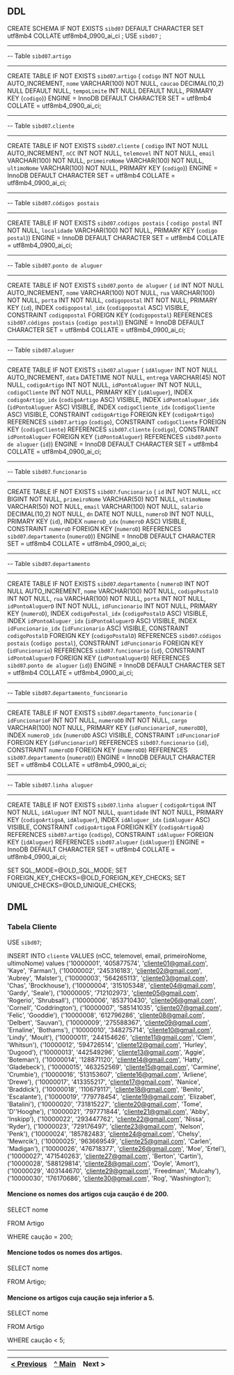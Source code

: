 ## DDL

CREATE SCHEMA IF NOT EXISTS `sibd07` DEFAULT CHARACTER SET utf8mb4 COLLATE utf8mb4_0900_ai_ci ;
USE `sibd07` ;

-- -----------------------------------------------------
-- Table `sibd07`.`artigo`
-- -----------------------------------------------------
CREATE TABLE IF NOT EXISTS `sibd07`.`artigo` (
  `codigo` INT NOT NULL AUTO_INCREMENT,
  `nome` VARCHAR(100) NOT NULL,
  `caucao` DECIMAL(10,2) NULL DEFAULT NULL,
  `tempoLimite` INT NULL DEFAULT NULL,
  PRIMARY KEY (`codigo`))
ENGINE = InnoDB
DEFAULT CHARACTER SET = utf8mb4
COLLATE = utf8mb4_0900_ai_ci;


-- -----------------------------------------------------
-- Table `sibd07`.`cliente`
-- -----------------------------------------------------
CREATE TABLE IF NOT EXISTS `sibd07`.`cliente` (
  `codigo` INT NOT NULL AUTO_INCREMENT,
  `nCC` INT NOT NULL,
  `telemovel` INT NOT NULL,
  `email` VARCHAR(100) NOT NULL,
  `primeiroNome` VARCHAR(100) NOT NULL,
  `ultimoNome` VARCHAR(100) NOT NULL,
  PRIMARY KEY (`codigo`))
ENGINE = InnoDB
DEFAULT CHARACTER SET = utf8mb4
COLLATE = utf8mb4_0900_ai_ci;


-- -----------------------------------------------------
-- Table `sibd07`.`códigos postais`
-- -----------------------------------------------------
CREATE TABLE IF NOT EXISTS `sibd07`.`códigos postais` (
  `codigo postal` INT NOT NULL,
  `localidade` VARCHAR(100) NOT NULL,
  PRIMARY KEY (`codigo postal`))
ENGINE = InnoDB
DEFAULT CHARACTER SET = utf8mb4
COLLATE = utf8mb4_0900_ai_ci;


-- -----------------------------------------------------
-- Table `sibd07`.`ponto de aluguer`
-- -----------------------------------------------------
CREATE TABLE IF NOT EXISTS `sibd07`.`ponto de aluguer` (
  `id` INT NOT NULL AUTO_INCREMENT,
  `nome` VARCHAR(100) NOT NULL,
  `rua` VARCHAR(100) NOT NULL,
  `porta` INT NOT NULL,
  `codigopostal` INT NOT NULL,
  PRIMARY KEY (`id`),
  INDEX `codigopostal_idx` (`codigopostal` ASC) VISIBLE,
  CONSTRAINT `codigopostal`
    FOREIGN KEY (`codigopostal`)
    REFERENCES `sibd07`.`códigos postais` (`codigo postal`))
ENGINE = InnoDB
DEFAULT CHARACTER SET = utf8mb4
COLLATE = utf8mb4_0900_ai_ci;


-- -----------------------------------------------------
-- Table `sibd07`.`aluguer`
-- -----------------------------------------------------
CREATE TABLE IF NOT EXISTS `sibd07`.`aluguer` (
  `idAluguer` INT NOT NULL AUTO_INCREMENT,
  `data` DATETIME NOT NULL,
  `entrega` VARCHAR(45) NOT NULL,
  `codigoArtigo` INT NOT NULL,
  `idPontoAluguer` INT NOT NULL,
  `codigoCliente` INT NOT NULL,
  PRIMARY KEY (`idAluguer`),
  INDEX `codigoArtigo_idx` (`codigoArtigo` ASC) VISIBLE,
  INDEX `idPontoAluguer_idx` (`idPontoAluguer` ASC) VISIBLE,
  INDEX `codigoCliente_idx` (`codigoCliente` ASC) VISIBLE,
  CONSTRAINT `codigoArtigo`
    FOREIGN KEY (`codigoArtigo`)
    REFERENCES `sibd07`.`artigo` (`codigo`),
  CONSTRAINT `codigoCliente`
    FOREIGN KEY (`codigoCliente`)
    REFERENCES `sibd07`.`cliente` (`codigo`),
  CONSTRAINT `idPontoAluguer`
    FOREIGN KEY (`idPontoAluguer`)
    REFERENCES `sibd07`.`ponto de aluguer` (`id`))
ENGINE = InnoDB
DEFAULT CHARACTER SET = utf8mb4
COLLATE = utf8mb4_0900_ai_ci;


-- -----------------------------------------------------
-- Table `sibd07`.`funcionario`
-- -----------------------------------------------------
CREATE TABLE IF NOT EXISTS `sibd07`.`funcionario` (
  `id` INT NOT NULL,
  `nCC` BIGINT NOT NULL,
  `primeiroNome` VARCHAR(50) NOT NULL,
  `ultimoNome` VARCHAR(50) NOT NULL,
  `email` VARCHAR(100) NOT NULL,
  `salario` DECIMAL(10,2) NOT NULL,
  `dn` DATE NOT NULL,
  `numeroD` INT NOT NULL,
  PRIMARY KEY (`id`),
  INDEX `numeroD_idx` (`numeroD` ASC) VISIBLE,
  CONSTRAINT `numeroD`
    FOREIGN KEY (`numeroD`)
    REFERENCES `sibd07`.`departamento` (`numeroD`))
ENGINE = InnoDB
DEFAULT CHARACTER SET = utf8mb4
COLLATE = utf8mb4_0900_ai_ci;


-- -----------------------------------------------------
-- Table `sibd07`.`departamento`
-- -----------------------------------------------------
CREATE TABLE IF NOT EXISTS `sibd07`.`departamento` (
  `numeroD` INT NOT NULL AUTO_INCREMENT,
  `nome` VARCHAR(100) NOT NULL,
  `codigoPostalD` INT NOT NULL,
  `rua` VARCHAR(100) NOT NULL,
  `porta` INT NOT NULL,
  `idPontoAluguerD` INT NOT NULL,
  `idFuncionario` INT NOT NULL,
  PRIMARY KEY (`numeroD`),
  INDEX `codigoPostal_idx` (`codigoPostalD` ASC) VISIBLE,
  INDEX `idPontoAluguer_idx` (`idPontoAluguerD` ASC) VISIBLE,
  INDEX `idFuncionario_idx` (`idFuncionario` ASC) VISIBLE,
  CONSTRAINT `codigoPostalD`
    FOREIGN KEY (`codigoPostalD`)
    REFERENCES `sibd07`.`códigos postais` (`codigo postal`),
  CONSTRAINT `idFuncionario`
    FOREIGN KEY (`idFuncionario`)
    REFERENCES `sibd07`.`funcionario` (`id`),
  CONSTRAINT `idPontoAluguerD`
    FOREIGN KEY (`idPontoAluguerD`)
    REFERENCES `sibd07`.`ponto de aluguer` (`id`))
ENGINE = InnoDB
DEFAULT CHARACTER SET = utf8mb4
COLLATE = utf8mb4_0900_ai_ci;


-- -----------------------------------------------------
-- Table `sibd07`.`departamento_funcionario`
-- -----------------------------------------------------
CREATE TABLE IF NOT EXISTS `sibd07`.`departamento_funcionario` (
  `idFuncionarioF` INT NOT NULL,
  `numeroDD` INT NOT NULL,
  `cargo` VARCHAR(100) NOT NULL,
  PRIMARY KEY (`idFuncionarioF`, `numeroDD`),
  INDEX `numeroD_idx` (`numeroDD` ASC) VISIBLE,
  CONSTRAINT `idFuncionarioF`
    FOREIGN KEY (`idFuncionarioF`)
    REFERENCES `sibd07`.`funcionario` (`id`),
  CONSTRAINT `numeroDD`
    FOREIGN KEY (`numeroDD`)
    REFERENCES `sibd07`.`departamento` (`numeroD`))
ENGINE = InnoDB
DEFAULT CHARACTER SET = utf8mb4
COLLATE = utf8mb4_0900_ai_ci;


-- -----------------------------------------------------
-- Table `sibd07`.`linha aluguer`
-- -----------------------------------------------------
CREATE TABLE IF NOT EXISTS `sibd07`.`linha aluguer` (
  `codigoArtigoA` INT NOT NULL,
  `idAluguer` INT NOT NULL,
  `quantidade` INT NOT NULL,
  PRIMARY KEY (`codigoArtigoA`, `idAluguer`),
  INDEX `idAluguer_idx` (`idAluguer` ASC) VISIBLE,
  CONSTRAINT `codigoArtigoA`
    FOREIGN KEY (`codigoArtigoA`)
    REFERENCES `sibd07`.`artigo` (`codigo`),
  CONSTRAINT `idAluguer`
    FOREIGN KEY (`idAluguer`)
    REFERENCES `sibd07`.`aluguer` (`idAluguer`))
ENGINE = InnoDB
DEFAULT CHARACTER SET = utf8mb4
COLLATE = utf8mb4_0900_ai_ci;


SET SQL_MODE=@OLD_SQL_MODE;
SET FOREIGN_KEY_CHECKS=@OLD_FOREIGN_KEY_CHECKS;
SET UNIQUE_CHECKS=@OLD_UNIQUE_CHECKS;


## DML

### Tabela Cliente

USE `sibd07`;

INSERT INTO `cliente` VALUES (nCC, telemovel, email, primeiroNome, ultimoNome) values ('10000001', '405877574', 'cliente01@gmail.com', 'Kaye', 'Farman'),
 ('10000002', '245316183', 'cliente02@gmail.com', 'Aubrey', 'Malster'),
 ('10000003', '564265113', 'cliente03@gmail.com', 'Chas', 'Brockhouse'),
 ('10000004', '315105348', 'cliente04@gmail.com', 'Gardy', 'Seale'),
 ('10000005', '712102973', 'cliente05@gmail.com', 'Rogerio', 'Shrubsall'),
 ('10000006', '853710430', 'cliente06@gmail.com', 'Cornell', 'Coddrington'),
 ('10000007', '585141035', 'cliente07@gmail.com', 'Felic', 'Gooddie'),
 ('10000008', '612796286', 'cliente08@gmail.com', 'Delbert', 'Sauvan'),
 ('10000009', '275588367', 'cliente09@gmail.com', 'Ernaline', 'Bothams'),
 ('10000010', '348275714', 'cliente10@gmail.com', 'Lindy', 'Moult'),
 ('10000011', '244154626', 'cliente11@gmail.com', 'Clem', 'Whitsun'),
 ('10000012', '594726514', 'cliente12@gmail.com', 'Hurley', 'Dugood'),
 ('10000013', '442549296', 'cliente13@gmail.com', 'Aggie', 'Boteman'),
 ('10000014', '128871120', 'cliente14@gmail.com', 'Hatty', 'Gladebeck'),
 ('10000015', '463252569', 'cliente15@gmail.com', 'Carmine', 'Crumbie'),
 ('10000016', '513153607', 'cliente16@gmail.com', 'Arliene', 'Drewe'),
 ('10000017', '413355217', 'cliente17@gmail.com', 'Nanice', 'Braddick'),
 ('10000018', '110679117', 'cliente18@gmail.com', 'Benito', 'Escalante'),
 ('10000019', '779778454', 'cliente19@gmail.com', 'Elizabet', 'Batalini'),
 ('10000020', '731815227', 'cliente20@gmail.com', 'Tome', 'D''Hooghe'),
 ('10000021', '797771844', 'cliente21@gmail.com', 'Abby', 'Inskipp'),
 ('10000022', '293447762', 'cliente22@gmail.com', 'Nissa', 'Ryder'),
 ('10000023', '729176497', 'cliente23@gmail.com', 'Nelson', 'Penk'),
 ('10000024', '185782483', 'cliente24@gmail.com', 'Chelsy', 'Mewrcik'),
 ('10000025', '963669549', 'cliente25@gmail.com', 'Carlen', 'Madigan'),
 ('10000026', '476718377', 'cliente26@gmail.com', 'Moe', 'Ertel'),
 ('10000027', '471540263', 'cliente27@gmail.com', 'Berton', 'Cartin'),
 ('10000028', '588129814', 'cliente28@gmail.com', 'Doyle', 'Amort'),
 ('10000029', '403144670', 'cliente29@gmail.com', 'Freedman', 'Mulcahy'),
 ('10000030', '176170686', 'cliente30@gmail.com', 'Rog', 'Washington');


#### Mencione os nomes dos artigos cuja caução é de 200.

SELECT nome

FROM Artigo

WHERE caução = 200;

#### Mencione todos os nomes dos artigos.

SELECT nome

FROM Artigo;

#### Mencione os artigos cuja caução seja inferior a 5.

SELECT nome

FROM Artigo

WHERE caução < 5;


---
[< Previous](rebd04.md) | [^ Main](https://github.com/tcm-sibd-g07/SIBD07/) | Next > 
:--- | :---: | ---: 
  
